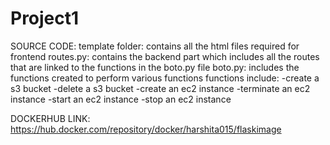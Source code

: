# Project1
SOURCE CODE:
           	template folder: contains all the html files required for frontend
            routes.py: contains the backend part which includes all the routes that are linked to the functions in the boto.py file
            boto.py: includes the functions created to perform various functions
                        functions include:
                                            -create a s3 bucket
                                            -delete a s3 bucket
                                            -create an ec2 instance
                                            -terminate an ec2 instance
                                            -start an ec2 instance
                                            -stop an ec2 instance


DOCKERHUB LINK: https://hub.docker.com/repository/docker/harshita015/flaskimage
